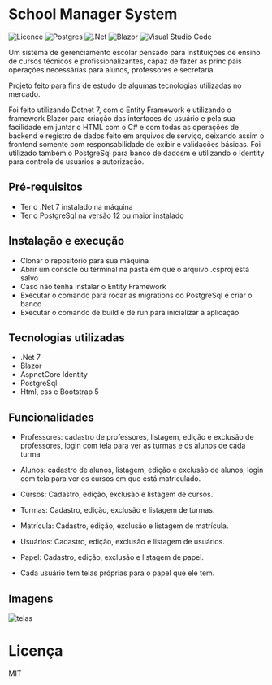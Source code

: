 # School Manager System

![Licence](https://img.shields.io/github/license/Ileriayo/markdown-badges?style=for-the-badge)
![Postgres](https://img.shields.io/badge/postgres-%23316192.svg?style=for-the-badge&logo=postgresql&logoColor=white)
![.Net](https://img.shields.io/badge/.NET-5C2D91?style=for-the-badge&logo=.net&logoColor=white)
![Blazor](https://img.shields.io/badge/blazor-%235C2D91.svg?style=for-the-badge&logo=blazor&logoColor=white)
![Visual Studio Code](https://img.shields.io/badge/Visual%20Studio%20Code-0078d7.svg?style=for-the-badge&logo=visual-studio-code&logoColor=white)

Um sistema de gerenciamento escolar pensado para instituições de ensino de cursos técnicos e profissionalizantes, 
capaz de fazer as principais operações necessárias para alunos, professores e secretaria.

Projeto feito para fins de estudo de algumas tecnologias utilizadas no mercado.

Foi feito utilizando Dotnet 7, com o Entity Framework e utilizando o framework Blazor para criação das interfaces 
do usuário e pela sua facilidade em juntar o HTML com o C# e com todas as operações de backend e registro de dados 
feito em arquivos de serviço, deixando assim o frontend somente com responsabilidade de exibir e validações básicas.
Foi utilizado também o PostgreSql para banco de dadosm e utilizando o Identity para controle de usuários e autorização.

## Pré-requisitos

  - Ter o .Net 7 instalado na máquina
  - Ter o PostgreSql na versão 12 ou maior instalado

## Instalação e execução

  - Clonar o repositório para sua máquina
  - Abrir um console ou terminal na pasta em que o arquivo .csproj está salvo
  - Caso não tenha instalar o Entity Framework
  - Executar o comando para rodar as migrations do PostgreSql e criar o banco
  - Executar o comando de build e de run para inicializar a aplicação

## Tecnologias utilizadas

  - .Net 7
  - Blazor
  - AspnetCore Identity
  - PostgreSql
  - Html, css e Bootstrap 5

## Funcionalidades
  
  - Professores: cadastro de professores, listagem, edição e exclusão de professores, login com tela para ver as turmas 
  e os alunos de cada turma

  - Alunos: cadastro de alunos, listagem, edição e exclusão de alunos, login com tela para ver os cursos em que está
  matriculado.

  - Cursos: Cadastro, edição, exclusão e listagem de cursos.

  - Turmas: Cadastro, edição, exclusão e listagem de turmas.

  - Matrícula: Cadastro, edição, exclusão e listagem de matrícula.

  - Usuários: Cadastro, edição, exclusão e listagem de usuários.

  - Papel: Cadastro, edição, exclusão e listagem de papel.

  - Cada usuário tem telas próprias para o papel que ele tem.
## Imagens

![telas](https://github.com/ramonsouza36/Sms/assets/43818688/f70712fd-e9df-4f98-85f5-cd784deb4f9b)


# Licença

  MIT

  
  
  
  
